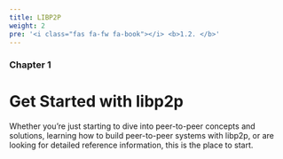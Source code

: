 ```yaml
---
title: LIBP2P
weight: 2
pre: '<i class="fas fa-fw fa-book"></i> <b>1.2. </b>'
---
```


### Chapter 1

# Get Started with libp2p

Whether you’re just starting to dive into peer-to-peer concepts and 
solutions, learning how to build peer-to-peer systems with libp2p, or 
are looking for detailed reference information, this is the place to 
start.
